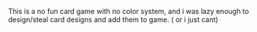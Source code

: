 This is a no fun card game with no color system, and i was lazy enough to design/steal card designs and add them to game. ( or i just cant)
